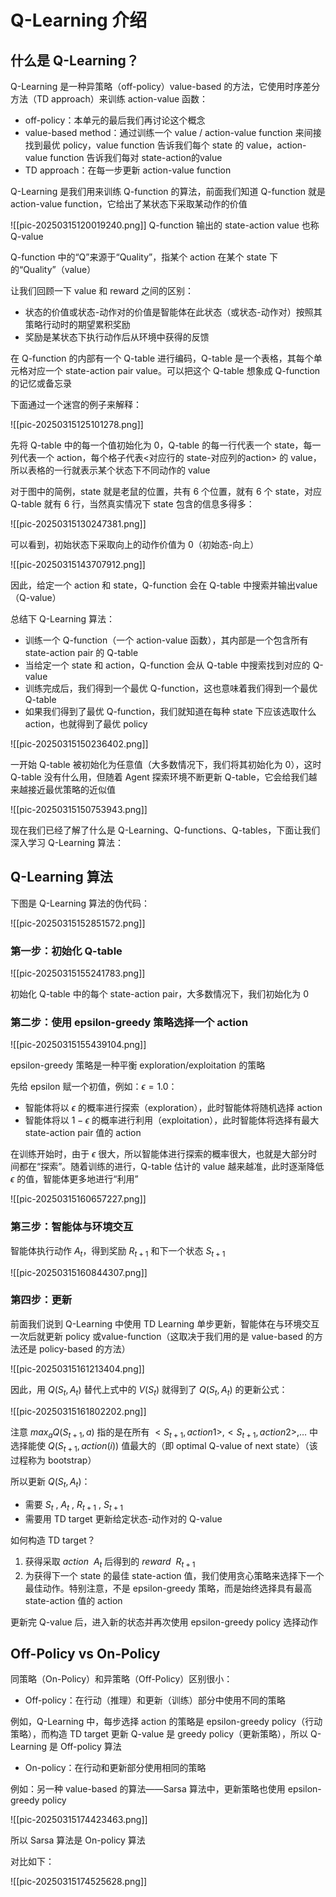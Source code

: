 # Q-Learning 介绍

## 什么是 Q-Learning？

Q-Learning 是一种异策略（off-policy）value-based 的方法，它使用时序差分方法（TD approach）来训练 action-value 函数：
- off-policy：本单元的最后我们再讨论这个概念
- value-based method：通过训练一个 value / action-value function 来间接找到最优 policy，value function 告诉我们每个 state 的 value，action-value function 告诉我们每对 state-action的value
- TD approach：在每一步更新 action-value function

Q-Learning 是我们用来训练 Q-function 的算法，前面我们知道 Q-function 就是 action-value function，它给出了某状态下采取某动作的价值

![[pic-20250315120019240.png]]
Q-function 输出的 state-action value 也称 Q-value

Q-function 中的“Q”来源于“Quality”，指某个 action 在某个 state 下的“Quality”（value）

让我们回顾一下 value 和 reward 之间的区别：

- 状态的价值或状态-动作对的价值是智能体在此状态（或状态-动作对）按照其策略行动时的期望累积奖励
- 奖励是某状态下执行动作后从环境中获得的反馈

在 Q-function 的内部有一个 Q-table 进行编码，Q-table 是一个表格，其每个单元格对应一个 state-action pair value。可以把这个 Q-table 想象成 Q-function 的记忆或备忘录

下面通过一个迷宫的例子来解释：

![[pic-20250315125101278.png]]

先将 Q-table 中的每一个值初始化为 0，Q-table 的每一行代表一个 state，每一列代表一个 action，每个格子代表<对应行的 state-对应列的action> 的 value，所以表格的一行就表示某个状态下不同动作的 value

对于图中的简例，state 就是老鼠的位置，共有 6 个位置，就有 6 个 state，对应 Q-table 就有 6 行，当然真实情况下 state 包含的信息多得多：

![[pic-20250315130247381.png]]

可以看到，初始状态下采取向上的动作价值为 0（初始态-向上）

![[pic-20250315143707912.png]]

因此，给定一个 action 和 state，Q-function 会在 Q-table 中搜索并输出value（Q-value）

总结下 Q-Learning 算法：

- 训练一个 Q-function（一个 action-value 函数），其内部是一个包含所有 state-action pair 的 Q-table
- 当给定一个 state 和 action，Q-function 会从 Q-table 中搜索找到对应的 Q-value
- 训练完成后，我们得到一个最优 Q-function，这也意味着我们得到一个最优 Q-table
- 如果我们得到了最优 Q-function，我们就知道在每种 state 下应该选取什么 action，也就得到了最优 policy

![[pic-20250315150236402.png]]

一开始 Q-table 被初始化为任意值（大多数情况下，我们将其初始化为 0），这时 Q-table 没有什么用，但随着 Agent 探索环境不断更新 Q-table，它会给我们越来越接近最优策略的近似值

![[pic-20250315150753943.png]]

现在我们已经了解了什么是 Q-Learning、Q-functions、Q-tables，下面让我们深入学习 Q-Learning 算法：

## Q-Learning 算法

下图是 Q-Learning 算法的伪代码：

![[pic-20250315152851572.png]]

### 第一步：初始化 Q-table

![[pic-20250315155241783.png]]

初始化 Q-table 中的每个 state-action pair，大多数情况下，我们初始化为 0

### 第二步：使用 epsilon-greedy 策略选择一个 action

![[pic-20250315155439104.png]]

epsilon-greedy 策略是一种平衡 exploration/exploitation 的策略

先给 epsilon 赋一个初值，例如：$\epsilon=1.0$：
- 智能体将以 $\epsilon$ 的概率进行探索（exploration），此时智能体将随机选择 action
- 智能体将以 $1-\epsilon$ 的概率进行利用（exploitation），此时智能体将选择有最大 state-action pair 值的 action

在训练开始时，由于 $\epsilon$ 很大，所以智能体进行探索的概率很大，也就是大部分时间都在“探索”。随着训练的进行，Q-table 估计的 value 越来越准，此时逐渐降低 $\epsilon$ 的值，智能体更多地进行“利用”

![[pic-20250315160657227.png]]

### 第三步：智能体与环境交互

智能体执行动作 $A_{t}$，得到奖励 $R_{t+1}$ 和下一个状态 $S_{t+1}$

![[pic-20250315160844307.png]]

### 第四步：更新

前面我们说到 Q-Learning 中使用 TD Learning 单步更新，智能体在与环境交互一次后就更新 policy 或value-function（这取决于我们用的是 value-based 的方法还是 policy-based 的方法）

![[pic-20250315161213404.png]]

因此，用 $Q\left(S_{t}, A_{t}\right)$ 替代上式中的 $V(S_{t})$ 就得到了 $Q\left(S_{t}, A_{t}\right)$ 的更新公式：

![[pic-20250315161802202.png]]

注意 $max_{a}Q\left(S_{t+1},a\right)$ 指的是在所有 $<S_{t+1}, action1>,<S_{t+1}, action2>,\dots$ 中选择能使 $Q\left(S_{t+1}, action(i)\right)$ 值最大的（即 optimal Q-value of next state）（该过程称为 bootstrap）

所以更新 $Q\left(S_{t},A_{t}\right)$：
- 需要 $S_{t}\ , \ A_{t}\ ,\ R_{t+1}\ ,\ S_{t+1}$
- 需要用 TD target 更新给定状态-动作对的 Q-value

如何构造 TD target？
1. 获得采取 $action \ \ A_{t}$ 后得到的 $reward \ \ R_{t+1}$
2. 为获得下一个 state 的最佳 state-action 值，我们使用贪心策略来选择下一个最佳动作。特别注意，不是 epsilon-greedy 策略，而是始终选择具有最高 state-action 值的 action

更新完 Q-value 后，进入新的状态并再次使用 epsilon-greedy policy 选择动作

## Off-Policy vs On-Policy

同策略（On-Policy）和异策略（Off-Policy）区别很小：

- Off-policy：在行动（推理）和更新（训练）部分中使用不同的策略

例如，Q-Learning 中，每步选择 action 的策略是 epsilon-greedy policy（行动策略），而构造 TD target 更新 Q-value 是 greedy policy（更新策略），所以 Q-Learning 是 Off-policy 算法

- On-policy：在行动和更新部分使用相同的策略

例如：另一种 value-based 的算法——Sarsa 算法中，更新策略也使用 epsilon-greedy policy

![[pic-20250315174423463.png]]

所以 Sarsa 算法是 On-policy 算法

对比如下：

![[pic-20250315174525628.png]]